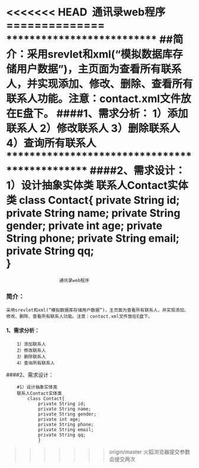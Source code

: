 <<<<<<< HEAD
﻿						          通讯录web程序
						          ==============
								  **************************
##简介：采用srevlet和xml(“模拟数据库存储用户数据”)，主页面为查看所有联系人，并实现添加、修改、删除、查看所有联系人功能。注意：contact.xml文件放在E盘下。
####1、需求分析：
	    1）添加联系人
	    2）修改联系人
	    3）删除联系人
	    4）查询所有联系人
		**********************************************
####2、需求设计：
	    1）设计抽象实体类
		联系人Contact实体类
			class Contact{
                private String id;
				private String name;
				private String gender;
				private int age;
				private String phone;
				private String email;
				private String qq;			
			    }
=======
					    通讯录web程序
					  
### 简介：   
    采用srevlet和xml(“模拟数据库存储用户数据”)，主页面为查看所有联系人，并实现添加、修改、删除、查看所有联系人功能。注意：contact.xml文件放在E盘下。

#### 1、需求分析： 

	    1）添加联系人  
	    2）修改联系人  
	    3）删除联系人  
	    4）查询所有联系人  
####2、需求设计：    

	    #1）设计抽象实体类   
		联系人Contact实体类    
			class Contact{
                private String id;  
				private String name; 
				private String gender;	
				private int age;	
				private String phone;	
				private String email;	
				private String qq;				
			    }       
>>>>>>> origin/master
火狐浏览器提交参数会提交两次
